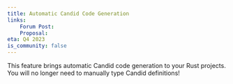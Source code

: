 ```yaml
---
title: Automatic Candid Code Generation
links:
    Forum Post:
    Proposal:
eta: Q4 2023
is_community: false
---
```

This feature brings automatic Candid code generation to your Rust projects. You will no longer need to manually type
Candid definitions!
